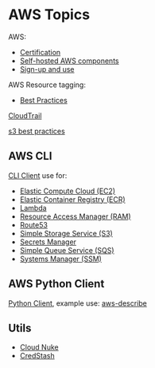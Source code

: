 # AWS Topics

AWS:

* [Certification](certification.html)
* [Self-hosted AWS components](self-hosted.html)
* [Sign-up and use](use.html)

AWS Resource tagging:

* [Best Practices](https://docs.aws.amazon.com/whitepapers/latest/tagging-best-practices/tagging-best-practices.html)

[CloudTrail](cloud-trail.html)

[s3 best practices](s3-best-practices.html)

## AWS CLI

[CLI Client](cli.html) use for:

* [Elastic Compute Cloud (EC2)](cli-ec2.html)
* [Elastic Container Registry (ECR)](cli-ecr.html)
* [Lambda](cli-lambda.html)
* [Resource Access Manager (RAM)](cli-ram.html)
* [Route53](cli-route53.html)
* [Simple Storage Service (S3)](cli-s3.html)
* [Secrets Manager](cli-secrets.html)
* [Simple Queue Service (SQS)](cli-sqs.html)
* [Systems Manager (SSM)](cli-ssm.html)

## AWS Python Client

[Python Client](https://aws.amazon.com/sdk-for-python/),
example use: [aws-describe](https://github.com/asokolsky/aws-describe)

## Utils

* [Cloud Nuke](cloud-nuke.html)
* [CredStash](credstash.html)
